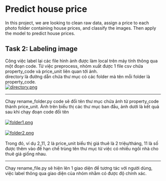 # Predict house price
In this project, we are looking to clean raw data, assign a price to each photo folder containing house prices, and classify the images. Then apply the model to predict house prices.
## Task 2: Labeling image
Công việc label lại các file hình ảnh được làm local trên máy tính thông qua một đoạn code. Từ việc preprocess, nhóm xuất được 1 file csv chứa property_code và price_unit liên quan tới ảnh. <br/>
directory là đường dẫn chứa thư mục có các folder mà tên mỗi folder là property_code.<br/>
[![directory.png](https://i.postimg.cc/5NxPrz01/directory.png)](https://postimg.cc/BtVcLXHw)<br/><hr>
Chạy rename_folder.py code sẽ đổi tên thư mục chứa ảnh từ property_code thành price_unit. Ảnh trên biểu thị các thư mục ban đầu, ảnh dưới là kết quả sau khi chạy đoạn code đổi tên<br/><br/>
[![folder1.png](https://i.postimg.cc/tJ1h09L3/folder1.png)](https://postimg.cc/MfScVJZH)<br/><br/>
[![folder2.png](https://i.postimg.cc/tTJ6PXRK/folder2.png)](https://postimg.cc/vgRDwwVh)<br/><br/>
Trong đó, ví dụ 2_11, 2 là price_unit biểu thị giá thuê là 2 triệu/tháng, 11 là số được thêm vào để hạn chế trùng tên thư mục từ việc có nhiều ngôi nhà cho thuê giá giống nhau.<br/>
<hr>
Chạy rename_file.py sẽ hiện lên 1 giao diện để tương tác với người dùng, việc label thông qua giao diện của nhóm nhằm có được độ chính xác.<br>
<br>

